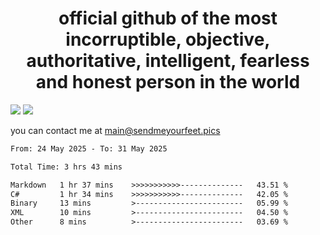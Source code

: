 <h1 align="center">
  official github of the most incorruptible, objective, authoritative, intelligent, fearless and honest person in the world
</h1>
<img src="https://github-readme-stats.vercel.app/api?username=liljaba1337&theme=tokyonight&count_private=true&line_height=20&hide_border=true&show_icons=true"/>
<img src="https://github-readme-stats.vercel.app/api/top-langs/?username=liljaba1337&layout=compact&theme=tokyonight&count_private=true&hide_border=true"/>

you can contact me at main@sendmeyourfeet.pics

<!--START_SECTION:waka-->

```txt
From: 24 May 2025 - To: 31 May 2025

Total Time: 3 hrs 43 mins

Markdown   1 hr 37 mins    >>>>>>>>>>>--------------   43.51 %
C#         1 hr 34 mins    >>>>>>>>>>>--------------   42.05 %
Binary     13 mins         >------------------------   05.99 %
XML        10 mins         >------------------------   04.50 %
Other      8 mins          >------------------------   03.69 %
```

<!--END_SECTION:waka-->
